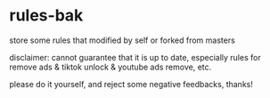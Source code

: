 # rules-bak
store some rules that modified by self or forked from masters

disclaimer: cannot  guarantee that it is up to date, especially rules for remove ads & tiktok unlock & youtube ads remove, etc.

please do it yourself, and reject some negative feedbacks, thanks!
